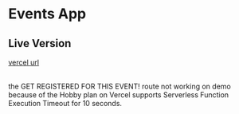 # Events App

<h2>Live Version</h2>
<a href="https://events-app-sand.vercel.app/">vercel url</a>
</br>
</br>
<p>the GET REGISTERED FOR THIS EVENT! route not working on demo because of the Hobby plan on Vercel supports Serverless Function Execution Timeout for 10 seconds.</p>
